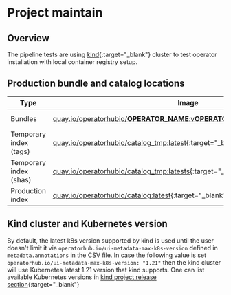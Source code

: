 # Project maintain

## Overview

The pipeline tests are using [kind](https://kind.sigs.k8s.io/){:target="\_blank"} cluster to test operator installation with local container registry setup.


## Production bundle and catalog locations

| Type | Image | Description |
| ----------------- | ------------ |------------ |
| Bundles | [quay.io/operatorhubio/<strong>OPERATOR_NAME</strong>:v<strong>OPERATOR_VERSION</strong>](https://quay.io/organization/operatorhubio){:target="\_blank"} | Example: [quay.io/operatorhubio/etcd:v0.9.4](https://quay.io/repository/operatorhubio/etcd?tab=tags){:target="\_blank"} |
| Temporary index (tags) | [quay.io/operatorhubio/catalog_tmp:latest](https://quay.io/repository/operatorhubio/catalog_tmp?tab=tags){:target="\_blank"} | Index contains packages with version same as bundle tag name|
| Temporary index (shas) | [quay.io/operatorhubio/catalog_tmp:latests](https://quay.io/repository/operatorhubio/catalog_tmp?tab=tags){:target="\_blank"}  | Index contains packages with version as bundle sha (used for production)|
| Production index | [quay.io/operatorhubio/catalog:latest](https://quay.io/repository/operatorhubio/catalog?tab=tags){:target="\_blank"} | Multiarch production index image used in `operatorhubio-catalog` seen by OLM|

## Kind cluster and Kubernetes version
By default, the latest k8s version supported by kind is used until the user doesn't limit it via `operatorhub.io/ui-metadata-max-k8s-version` defined in `metadata.annotations` in the CSV file. In case the following value is set `operatorhub.io/ui-metadata-max-k8s-version: "1.21"` then the kind cluster will use Kubernetes latest 1.21 version that kind supports. One can list available Kubernetes versions in [kind project release section](https://github.com/kubernetes-sigs/kind/releases){:target="\_blank"}



